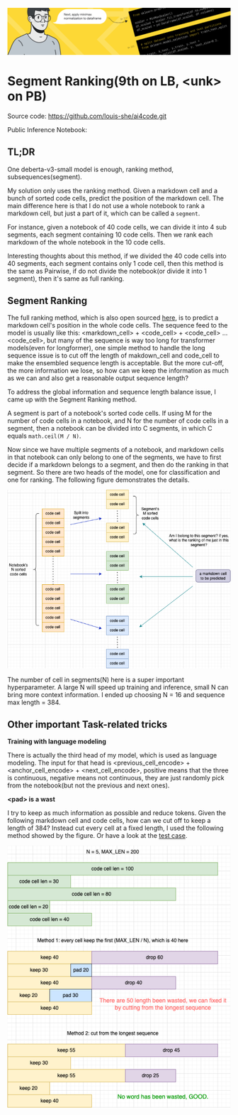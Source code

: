 ![banner](./assets/header.png)

# Segment Ranking(9th on LB, <unk&gt; on PB)

Source code: https://github.com/louis-she/ai4code.git

Public Inference Notebook:

## TL;DR

One deberta-v3-small model is enough, ranking method, subsequences(segment).

My solution only uses the ranking method. Given a markdown cell and a bunch of sorted code cells, predict the position of the markdown cell. The main difference here is that I do not use a whole notebook to rank a markdown cell, but just a part of it, which can be called a `segment`.

For instance, given a notebook of 40 code cells, we can divide it into 4 sub segments, each segment containing 10 code cells. Then we rank each markdown of the whole notebook in the 10 code cells.

Interesting thoughts about this method, if we divided the 40 code cells into 40 segments, each segment contains only 1 code cell, then this method is the same as Pairwise, if do not divide the notebook(or divide it into 1 segment), then it's same as full ranking.

## Segment Ranking

The full ranking method, which is also open sourced [here](https://www.kaggle.com/competitions/AI4Code/discussion/326970), is to predict a markdown cell's position in the whole code cells. The sequence feed to the model is usually like this: <markdown_cell&gt; + <code_cell&gt; + <code_cell&gt; ... <code_cell&gt;, but many of the sequence is way too long for transformer models(even for longformer), one simple method to handle the long sequence issue is to cut off the length of makdown_cell and code_cell to make the ensembled sequence length is acceptable. But the more cut-off, the more information we lose, so how can we keep the information as much as we can and also get a reasonable output sequence length?

To address the global information and sequence length balance issue, I came up with the Segment Ranking method.

A segment is part of a notebook's sorted code cells. If using M for the number of code cells in a notebook, and N for the number of code cells in a segment, then a notebook can be divided into C segments, in which C equals `math.ceil(M / N)`.

Now since we have multiple segments of a notebook, and markdown cells in that notebook can only belong to one of the segments, we have to first decide if a markdown belongs to a segment, and then do the ranking in that segment. So there are two heads of the model, one for classification and one for ranking. The following figure demonstrates the details.

![segment-ranking](./assets/segment-ranking.png)

The number of cell in segments(N) here is a super important hyperparameter. A large N will speed up training and inference, small N can bring more context information. I ended up choosing N = 16 and sequence max length = 384.

## Other important Task-related tricks

**Training with language modeling**

There is actually the third head of my model, which is used as language modeling. The input for that head is <previous_cell_encode&gt; + <anchor_cell_encode&gt; + <next_cell_encode&gt;, positive means that the three is continuous, negative means not continuous, they are just randomly pick from the notebook(but not the previous and next ones).

**<pad&gt; is a wast**

I try to keep as much information as possible and reduce <pad> tokens. Given the following markdown cell and code cells, how can we cut off to keep a length of 384? Instead cut every cell at a fixed length, I used the following method showed by the figure. Or have a look at the [test case](https://github.com/louis-she/ai4code/blob/master/tests/test_utils.py#L6).

![sequence-ensembling](./assets/sequence-ensembling.png)
